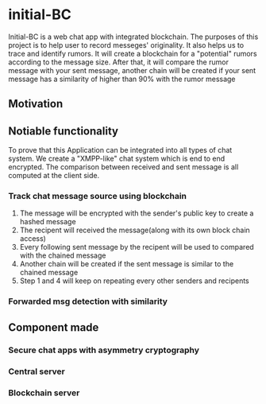 # initial-BC
Initial-BC is a web chat app with integrated blockchain. 
The purposes of this project is to help user to record messeges' originality. It also helps us to trace and identify rumors. 
It will create a blockchain for a "potential" rumors according to the message size. After that, it will compare the rumor message with your sent message, another chain will be created if your sent message has a similarity of higher than 90% with the rumor message

## Motivation


## Notiable functionality
To prove that this Application can be integrated into all types of chat system. We create a "XMPP-like" chat system which is end to end encrypted. The comparison between received and sent message is all computed at the client side.

### Track chat message source using blockchain
1. The message will be encrypted with the sender's public key to create a hashed message
2. The recipent will received the message(along with its own block chain access)
3. Every following sent message by the recipent will be used to compared with the chained message
4. Another chain will be created if the sent message is similar to the chained message
5. Step 1 and 4 will keep on repeating every other senders and recipents

### Forwarded msg detection with similarity


## Component made

### Secure chat apps with asymmetry cryptography


### Central server

### Blockchain server 
